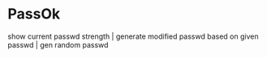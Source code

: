 # PassOk
show current passwd strength | generate modified passwd based on given passwd | gen random passwd
